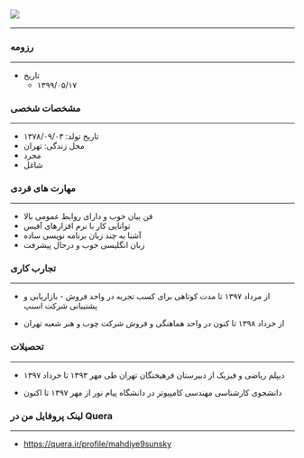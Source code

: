 ### <img src="https://avatars2.githubusercontent.com/u/69253630?s=400&u=af3ebfad8d23c348cb1c7168bbe1448d3cc66f2f&v=4">

---

### رزومه

---

+ تاریخ
  - ۱۳۹۹/۰۵/۱۷

### مشخصات شخصی

---

+ تاریخ تولد: ۱۳۷۸/۰۹/۰۳
+ محل زندگی: تهران
+ مجرد
+ شاغل

### مهارت های فردی

---

+ فن بیان خوب و دارای روابط عمومی بالا
+ توانایی کار با نرم افزارهای آفیس
+ آشنا به چند زبان برنامه نویسی ساده
+ زبان انگلیسی خوب و درحال پیشرفت

### تجارب کاری

---

+ از مرداد ۱۳۹۷ تا مدت کوتاهی برای کسب تجربه در واحد فروش - بازاریابی و پشتیبانی شرکت اسنپ
  
+ از خرداد ۱۳۹۸ تا کنون در واحد هماهنگی و فروش شرکت چوب و هنر شعبه تهران
  
### تحصیلات

---

+ دیپلم ریاضی و فیزیک از دبیرستان فرهیختگان تهران طی مهر ۱۳۹۳ تا خرداد ۱۳۹۷
  
+ دانشجوی کارشناسی مهندسی کامپیوتر در دانشگاه پیام نور از مهر ۱۳۹۷ تا اکنون
  
### لینک پروفایل من در Quera

---

+ https://quera.ir/profile/mahdiye9sunsky


